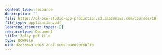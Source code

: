```yaml
---
content_type: resource
description: ''
file: https://ol-ocw-studio-app-production.s3.amazonaws.com/courses/18-01sc-single-variable-calculus-fall-2010/d2835649b9952c3b3c0c0aed9956bf70_1cejTnuMo1Y.pdf
file_type: application/pdf
learning_resource_types: []
resourcetype: Document
title: 3play pdf file
type: OCWFile
uid: d2835649-b995-2c3b-3c0c-0aed9956bf70
---
```

